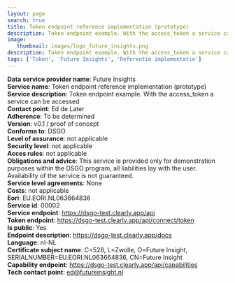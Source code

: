 ```yaml
---
layout: page
search: true
title: Token endpoint reference implementation (prototype)
description: Token endpoint example. With the access_token a service can be accessed
image:
   thumbnail: images/logo_future_insights.png
description: Token endpoint example. With the access_token a service can be accessed
tags: ['Token', 'Future Insights', 'Referentie implementatie']
---
```


<b>Data service provider name</b>: Future Insights  
<b>Service name</b>: Token endpoint reference implementation (prototype)  
<b>Service description</b>: Token endpoint example. With the access_token a service can be accessed  
<b>Contact point</b>: Ed de Later  
<b>Adherence</b>: To be determined  
<b>Version</b>: v0.1 / proof of concept  
<b>Conforms to</b>: DSGO  
<b>Level of assurance</b>: not applicable  
<b>Security level</b>: not applicable  
<b>Acces rules</b>: not applicable  
<b>Obligations and advice</b>: This service is provided only for demonstration purposes within the DSGO program, all liabilities lay with the user. Availability of the service is not guaranteed.  
<b>Service level agreements</b>: None  
<b>Costs</b>: not applicable  
<b>Eori</b>: EU.EORI.NL063664836  
<b>Service id</b>: 00002  
<b>Service endpoint</b>: https://dsgo-test.clearly.app/api  
<b>Token endpoint</b>: https://dsgo-test.clearly.app/api/connect/token  
<b>Is public</b>: Yes  
<b>Endpoint description</b>: https://dsgo-test.clearly.app/docs  
<b>Language</b>: nl-NL  
<b>Certificate subject name</b>: C=528, L=Zwolle, O=Future Insight, SERIALNUMBER=EU.EORI.NL063664836, CN=Future Insight  
<b>Capability endpoint</b>: https://dsgo-test.clearly.app/api/capabilities  
<b>Tech contact point</b>: ed@futureinsight.nl  
